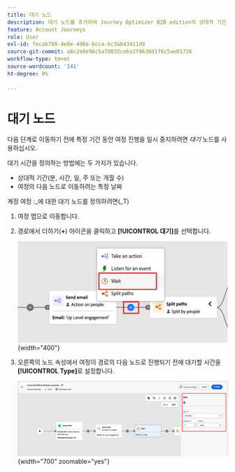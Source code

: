 ```yaml
---
title: 대기 노드
description: 대기 노드를 추가하여 Journey Optimizer B2B edition의 상대적 기간 또는 전략적 타이밍에 대한 특정 날짜를 통해 여정 진행을 일시 중지합니다.
feature: Account Journeys
role: User
exl-id: fecab788-4e8e-490a-bcca-bc3ab43411d9
source-git-commit: a8c2e8e96c5a70032ceba3f0630d1f6c5ae01726
workflow-type: tm+mt
source-wordcount: '141'
ht-degree: 0%

---
```


# 대기 노드

다음 단계로 이동하기 전에 특정 기간 동안 여정 진행을 일시 중지하려면 _대기_ 노드를 사용하십시오.

대기 시간을 정의하는 방법에는 두 가지가 있습니다.

* 상대적 기간(분, 시간, 일, 주 또는 개월 수)
* 여정의 다음 노드로 이동하려는 특정 날짜

계정 여정 :_에 대한 대기 노드를 정의하려면(_T)

1. 여정 맵으로 이동합니다.

1. 경로에서 더하기(**+**) 아이콘을 클릭하고 **[!UICONTROL 대기]**&#x200B;를 선택합니다.

   ![여정 노드 추가 - 대기](./assets/add-node-wait.png){width="400"}

1. 오른쪽의 노드 속성에서 여정이 경로의 다음 노드로 진행되기 전에 대기할 시간을 **[!UICONTROL Type]**&#x200B;로 설정합니다.

   ![여정 노드 - 대기](./assets/node-wait.png){width="700" zoomable="yes"}
